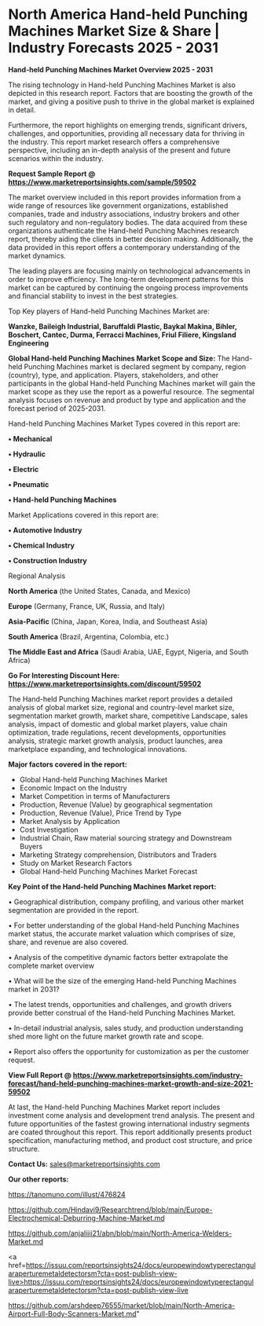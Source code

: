 # North America Hand-held Punching Machines Market Size & Share | Industry Forecasts 2025 - 2031

<Strong> Hand-held Punching Machines Market Overview 2025 - 2031</strong>

The rising technology in Hand-held Punching Machines Market is also depicted in this research report. Factors that are boosting the growth of the market, and giving a positive push to thrive in the global market is explained in detail.

Furthermore, the report highlights on emerging trends, significant drivers, challenges, and opportunities, providing all necessary data for thriving in the industry. This report market research offers a comprehensive perspective, including an in-depth analysis of the present and future scenarios within the industry.

<strong>Request Sample Report @ <a href=https://www.marketreportsinsights.com/sample/59502>https://www.marketreportsinsights.com/sample/59502</a></strong>

The market overview included in this report provides information from a wide range of resources like government organizations, established companies, trade and industry associations, industry brokers and other such regulatory and non-regulatory bodies. The data acquired from these organizations authenticate the Hand-held Punching Machines research report, thereby aiding the clients in better decision making. Additionally, the data provided in this report offers a contemporary understanding of the market dynamics.

The leading players are focusing mainly on technological advancements in order to improve efficiency. The long-term development patterns for this market can be captured by continuing the ongoing process improvements and financial stability to invest in the best strategies.

Top Key players of Hand-held Punching Machines Market are:

<strong>Wanzke, Baileigh Industrial, Baruffaldi Plastic, Baykal Makina, Bihler, Boschert, Cantec, Durma, Ferracci Machines, Friul Filiere, Kingsland Engineering</strong>

<strong><b>Global Hand-held Punching Machines Market Scope and Size:</b></strong>
The Hand-held Punching Machines market is declared segment by company, region (country), type, and application. Players, stakeholders, and other participants in the global Hand-held Punching Machines market will gain the market scope as they use the report as a powerful resource. The segmental analysis focuses on revenue and product by type and application and the forecast period of 2025-2031.

Hand-held Punching Machines Market Types covered in this report are:

<strong>• Mechanical

• Hydraulic

• Electric

• Pneumatic

• Hand-held Punching Machines</strong>

Market Applications covered in this report are:

<strong>• Automotive Industry

• Chemical Industry

• Construction Industry</strong> 

Regional Analysis

<strong>North America</strong> (the United States, Canada, and Mexico)

<strong>Europe</strong> (Germany, France, UK, Russia, and Italy)

<strong>Asia-Pacific</strong> (China, Japan, Korea, India, and Southeast Asia)

<strong>South America</strong> (Brazil, Argentina, Colombia, etc.)

<strong>The Middle East and Africa</strong> (Saudi Arabia, UAE, Egypt, Nigeria, and South Africa)

<strong>Go For Interesting Discount Here: <a href=https://www.marketreportsinsights.com/discount/59502>https://www.marketreportsinsights.com/discount/59502</a></strong>

The Hand-held Punching Machines market report provides a detailed analysis of global market size, regional and country-level market size, segmentation market growth, market share, competitive Landscape, sales analysis, impact of domestic and global market players, value chain optimization, trade regulations, recent developments, opportunities analysis, strategic market growth analysis, product launches, area marketplace expanding, and technological innovations.

<strong><b>Major factors covered in the report:</b></strong>
<ul>
  <li>Global Hand-held Punching Machines Market </li>
  <li>Economic Impact on the Industry</li>
  <li>Market Competition in terms of Manufacturers</li>
  <li>Production, Revenue (Value) by geographical segmentation</li>
  <li>Production, Revenue (Value), Price Trend by Type</li>
  <li>Market Analysis by Application</li>
  <li>Cost Investigation</li>
  <li>Industrial Chain, Raw material sourcing strategy and Downstream Buyers</li>
  <li>Marketing Strategy comprehension, Distributors and Traders</li>
  <li>Study on Market Research Factors</li>
  <li>Global Hand-held Punching Machines Market Forecast</li>
</ul>

<strong><b>Key Point of the Hand-held Punching Machines Market report:</b></strong>

• Geographical distribution, company profiling, and various other market segmentation are provided in the report.

• For better understanding of the global Hand-held Punching Machines market status, the accurate market valuation which comprises of size, share, and revenue are also covered.

• Analysis of the competitive dynamic factors better extrapolate the complete market overview

• What will be the size of the emerging Hand-held Punching Machines market in 2031?

• The latest trends, opportunities and challenges, and growth drivers provide better construal of the Hand-held Punching Machines Market.

• In-detail industrial analysis, sales study, and production understanding shed more light on the future market growth rate and scope.

• Report also offers the opportunity for customization as per the customer request.

<strong><b>View Full Report @ <a href=https://www.marketreportsinsights.com/industry-forecast/hand-held-punching-machines-market-growth-and-size-2021-59502>https://www.marketreportsinsights.com/industry-forecast/hand-held-punching-machines-market-growth-and-size-2021-59502</a></b></strong>


At last, the Hand-held Punching Machines Market report includes investment come analysis and development trend analysis. The present and future opportunities of the fastest growing international industry segments are coated throughout this report. This report additionally presents product specification, manufacturing method, and product cost structure, and price structure.

<strong>Contact Us:</strong>
sales@marketreportsinsights.com

<strong>Our other reports:</strong>

<a href=https://tanomuno.com/illust/476824>https://tanomuno.com/illust/476824</a>

<a href=https://github.com/Hindavi9/Researchtrend/blob/main/Europe-Electrochemical-Deburring-Machine-Market.md>https://github.com/Hindavi9/Researchtrend/blob/main/Europe-Electrochemical-Deburring-Machine-Market.md</a>

<a href=https://github.com/anjaliiii21/abn/blob/main/North-America-Welders-Market.md>https://github.com/anjaliiii21/abn/blob/main/North-America-Welders-Market.md</a>

<a href=https://issuu.com/reportsinsights24/docs/europewindowtyperectangularaperturemetaldetectorsm?cta=post-publish-view-live>https://issuu.com/reportsinsights24/docs/europewindowtyperectangularaperturemetaldetectorsm?cta=post-publish-view-live</a>

<a href=https://github.com/arshdeep76555/market/blob/main/North-America-Airport-Full-Body-Scanners-Market.md>https://github.com/arshdeep76555/market/blob/main/North-America-Airport-Full-Body-Scanners-Market.md</a>"
